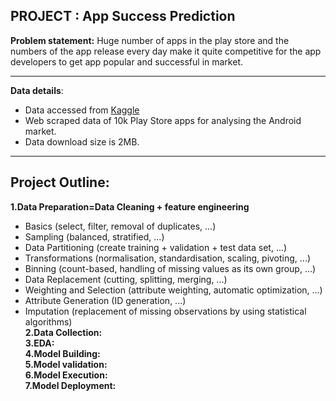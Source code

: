 ## PROJECT : App Success Prediction
**Problem statement:**  Huge number of apps in the play store and the numbers of the app release every day make it quite competitive for                           the app developers to get app popular and successful in market.
***
**Data details**:
   * Data accessed from [Kaggle](https://www.kaggle.com/lava18/google-play-store-apps)  
   * Web scraped data of 10k Play Store apps for analysing the Android market.  
   * Data download size is 2MB. 
***
## Project Outline:   
   **1.Data Preparation=Data Cleaning + feature engineering**
   * Basics (select, filter, removal of duplicates, …)              
   * Sampling (balanced, stratified, ...)               
   * Data Partitioning (create training + validation + test data set, ...)               
   * Transformations (normalisation, standardisation, scaling, pivoting, ...)              
   * Binning (count-based, handling of missing values as its own group, …)               
   * Data Replacement (cutting, splitting, merging, ...)              
   * Weighting and Selection (attribute weighting, automatic optimization, ...)               
   * Attribute Generation (ID generation, ...)               
   * Imputation (replacement of missing observations by using statistical algorithms)              
   **2.Data Collection:**       
   **3.EDA:**        
   **4.Model Building:**        
   **5.Model validation:**       
   **6.Model Execution:**      
   **7.Model Deployment:**      
